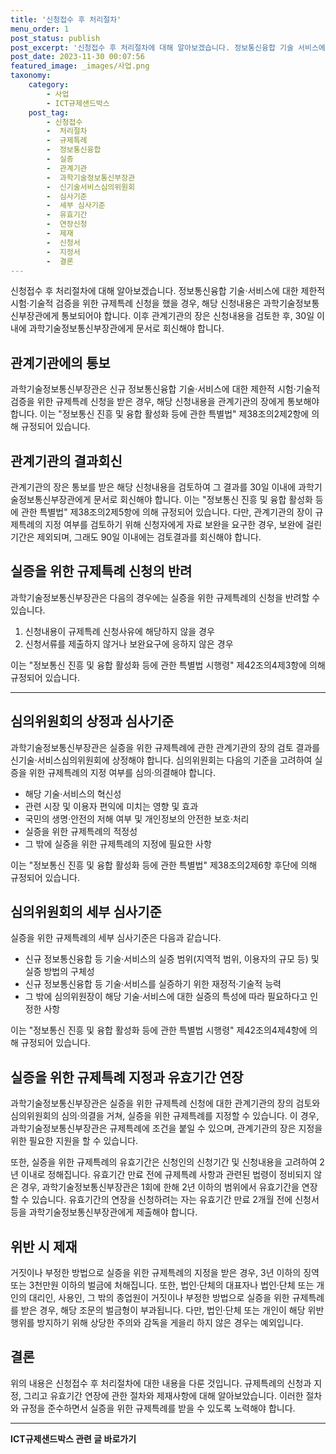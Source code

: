 ```yaml
---
title: '신청접수 후 처리절차'
menu_order: 1
post_status: publish
post_excerpt: '신청접수 후 처리절차에 대해 알아보겠습니다. 정보통신융합 기술 서비스에 대한 제한적 시험 기술적 검증을 위한 규제특례 신청을 했을 경우, 해당 신청내용은 과학기술정보통신부장관에게 통보되어야 합니다. 이후 관계기관의 장은 신청내용을 검토한 후, 30일 이내에 과학기술정보통신부장관에게 문서로 회신해야 합니다.'
post_date: 2023-11-30 00:07:56
featured_image: _images/사업.png
taxonomy:
    category:
        - 사업
        - ICT규제샌드박스
    post_tag:
        - 신청접수
        -  처리절차
        -  규제특례
        -  정보통신융합
        -  실증
        -  관계기관
        -  과학기술정보통신부장관
        -  신기술서비스심의위원회
        -  심사기준
        -  세부 심사기준
        -  유효기간
        -  연장신청
        -  제재
        -  신청서
        -  지정서
        -  결론
---
```



신청접수 후 처리절차에 대해 알아보겠습니다. 정보통신융합 기술·서비스에 대한 제한적 시험·기술적 검증을 위한 규제특례 신청을 했을 경우, 해당 신청내용은 과학기술정보통신부장관에게 통보되어야 합니다. 이후 관계기관의 장은 신청내용을 검토한 후, 30일 이내에 과학기술정보통신부장관에게 문서로 회신해야 합니다.

## 관계기관에의 통보

과학기술정보통신부장관은 신규 정보통신융합 기술·서비스에 대한 제한적 시험·기술적 검증을 위한 규제특례 신청을 받은 경우, 해당 신청내용을 관계기관의 장에게 통보해야 합니다. 이는 "정보통신 진흥 및 융합 활성화 등에 관한 특별법" 제38조의2제2항에 의해 규정되어 있습니다.

## 관계기관의 결과회신

관계기관의 장은 통보를 받은 해당 신청내용을 검토하여 그 결과를 30일 이내에 과학기술정보통신부장관에게 문서로 회신해야 합니다. 이는 "정보통신 진흥 및 융합 활성화 등에 관한 특별법" 제38조의2제5항에 의해 규정되어 있습니다. 다만, 관계기관의 장이 규제특례의 지정 여부를 검토하기 위해 신청자에게 자료 보완을 요구한 경우, 보완에 걸린 기간은 제외되며, 그래도 90일 이내에는 검토결과를 회신해야 합니다.

## 실증을 위한 규제특례 신청의 반려

과학기술정보통신부장관은 다음의 경우에는 실증을 위한 규제특례의 신청을 반려할 수 있습니다.

1. 신청내용이 규제특례 신청사유에 해당하지 않을 경우
2. 신청서류를 제출하지 않거나 보완요구에 응하지 않은 경우

이는 "정보통신 진흥 및 융합 활성화 등에 관한 특별법 시행령" 제42조의4제3항에 의해 규정되어 있습니다.

---

## 심의위원회의 상정과 심사기준

과학기술정보통신부장관은 실증을 위한 규제특례에 관한 관계기관의 장의 검토 결과를 신기술·서비스심의위원회에 상정해야 합니다. 심의위원회는 다음의 기준을 고려하여 실증을 위한 규제특례의 지정 여부를 심의·의결해야 합니다.

- 해당 기술·서비스의 혁신성
- 관련 시장 및 이용자 편익에 미치는 영향 및 효과
- 국민의 생명·안전의 저해 여부 및 개인정보의 안전한 보호·처리
- 실증을 위한 규제특례의 적정성
- 그 밖에 실증을 위한 규제특례의 지정에 필요한 사항

이는 "정보통신 진흥 및 융합 활성화 등에 관한 특별법" 제38조의2제6항 후단에 의해 규정되어 있습니다.

## 심의위원회의 세부 심사기준

실증을 위한 규제특례의 세부 심사기준은 다음과 같습니다.

- 신규 정보통신융합 등 기술·서비스의 실증 범위(지역적 범위, 이용자의 규모 등) 및 실증 방법의 구체성
- 신규 정보통신융합 등 기술·서비스를 실증하기 위한 재정적·기술적 능력
- 그 밖에 심의위원장이 해당 기술·서비스에 대한 실증의 특성에 따라 필요하다고 인정한 사항

이는 "정보통신 진흥 및 융합 활성화 등에 관한 특별법 시행령" 제42조의4제4항에 의해 규정되어 있습니다.

## 실증을 위한 규제특례 지정과 유효기간 연장

과학기술정보통신부장관은 실증을 위한 규제특례 신청에 대한 관계기관의 장의 검토와 심의위원회의 심의·의결을 거쳐, 실증을 위한 규제특례를 지정할 수 있습니다. 이 경우, 과학기술정보통신부장관은 규제특례에 조건을 붙일 수 있으며, 관계기관의 장은 지정을 위한 필요한 지원을 할 수 있습니다.

또한, 실증을 위한 규제특례의 유효기간은 신청인의 신청기간 및 신청내용을 고려하여 2년 이내로 정해집니다. 유효기간 만료 전에 규제특례 사항과 관련된 법령이 정비되지 않은 경우, 과학기술정보통신부장관은 1회에 한해 2년 이하의 범위에서 유효기간을 연장할 수 있습니다. 유효기간의 연장을 신청하려는 자는 유효기간 만료 2개월 전에 신청서 등을 과학기술정보통신부장관에게 제출해야 합니다.

## 위반 시 제재

거짓이나 부정한 방법으로 실증을 위한 규제특례의 지정을 받은 경우, 3년 이하의 징역 또는 3천만원 이하의 벌금에 처해집니다. 또한, 법인·단체의 대표자나 법인·단체 또는 개인의 대리인, 사용인, 그 밖의 종업원이 거짓이나 부정한 방법으로 실증을 위한 규제특례를 받은 경우, 해당 조문의 벌금형이 부과됩니다. 다만, 법인·단체 또는 개인이 해당 위반행위를 방지하기 위해 상당한 주의와 감독을 게을리 하지 않은 경우는 예외입니다.

## 결론

위의 내용은 신청접수 후 처리절차에 대한 내용을 다룬 것입니다. 규제특례의 신청과 지정, 그리고 유효기간 연장에 관한 절차와 제재사항에 대해 알아보았습니다. 이러한 절차와 규정을 준수하면서 실증을 위한 규제특례를 받을 수 있도록 노력해야 합니다.
<!-- wp:separator -->
<hr class="wp-block-separator has-alpha-channel-opacity"/>
<!-- /wp:separator -->

<!-- wp:group {"backgroundColor":"base","layout":{"type":"constrained"}} -->
<div class="wp-block-group has-base-background-color has-background"><!-- wp:paragraph {"align":"center","fontSize":"medium"} -->
<p class="has-text-align-center has-large-font-size"><strong>ICT규제샌드박스 관련 글 바로가기</strong></p>
<!-- /wp:paragraph -->


<!-- wp:latest-posts
{"categories":[{"id":27142,"count":19,"description":"","link":"https://uknowlaw.com/category/ict%ea%b7%9c%ec%a0%9c%ec%83%8c%eb%93%9c%eb%b0%95%ec%8a%a4/","name":"ICT규제샌드박스","slug":"ICT규제샌드박스","taxonomy":"category","parent":0,"meta":[],"_links":{"self":[{"href":"https://uknowlaw.com/wp-json/wp/v2/categories/27142"}],"collection":[{"href":"https://uknowlaw.com/wp-json/wp/v2/categories"}],"about":[{"href":"https://uknowlaw.com/wp-json/wp/v2/taxonomies/category"}],"wp:post_type":[{"href":"https://uknowlaw.com/wp-json/wp/v2/posts?categories=27142"}],"curies":[{"name":"wp","href":"https://api.w.org/{rel}","templated":true}]}}],"postsToShow":100,"excerptLength":28,"postLayout":"grid","columns":2,"featuredImageAlign":"left","featuredImageSizeSlug":"large","fontSize":"small"} /--></div>
<!-- /wp:group -->